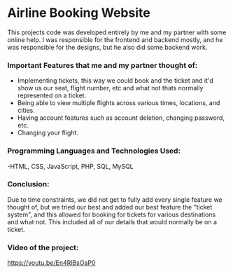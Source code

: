 # Airline Booking Website
This projects code was developed entirely by me and my partner with some online help. I was responsible for the frontend and backend mostly, and he was responsible for the designs, but he also did some backend work.

### Important Features that me and my partner thought of:
* Implementing tickets, this way we could book and the ticket and it'd show us our seat, flight number, etc and what not thats normally represented on a ticket.
* Being able to view multiple flights across various times, locations, and cities.
* Having account features such as account deletion, changing password, etc.
* Changing your flight.

### Programming Languages and Technologies Used:
-HTML, CSS, JavaScript, PHP, SQL, MySQL


### Conclusion:
Due to time constraints, we did not get to fully add every single feature we thought of, but we tried our best and added our best feature the "ticket system", and this allowed for booking for tickets for various destinations and what not. This included all of our details that would normally be on a ticket.

### Video of the project:
https://youtu.be/En4RlBsOaP0
